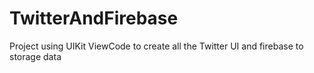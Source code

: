 # TwitterAndFirebase
Project using UIKit ViewCode to create all the Twitter UI and firebase to storage data
